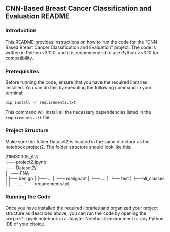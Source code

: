 ## CNN-Based Breast Cancer Classification and Evaluation README

### Introduction  
This README provides instructions on how to run the code for the "CNN-Based Breast Cancer Classification and Evaluation" project. The code is written in Python v3.11.0, and it is recommended to use Python >=3.10 for compatibility.
  
### Prerequisites  
Before running the code, ensure that you have the required libraries installed. You can do this by executing the following command in your terminal:
```python
pip install -r requirements.txt
 ```
This command will install all the necessary dependencies listed in the ```requirements.txt``` file.

### Project Structure
Make sure the folder Dataset2 is located in the same directory as the notebook project2. The folder structure should look like this:

21IM30005_A2/  
    ├── project2.ipynb  
    ├── Dataset2/  
    │   ├── FNA  
    |       ├── benign
    |           ├── ...
    |       └── malignant
    |           ├── ...
    │   └── test
    |       ├──all_classes
    |           ├── ...
    └── requirements.txt  

### Running the Code
Once you have installed the required libraries and organized your project structure as described above, you can run the code by opening the ```project2.ipynb``` notebook in a Jupyter Notebook environment or any Python IDE of your choice.
